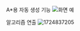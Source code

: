 A*용 자동 생성 기능
![화면 예](https://github.com/user-attachments/assets/3b44349f-3019-48c3-b2ee-42a2c17e2676)


알고리즘 연출
![1724837205](https://github.com/user-attachments/assets/d3a5f742-e0b9-4d63-be75-ff30087dadd3)
